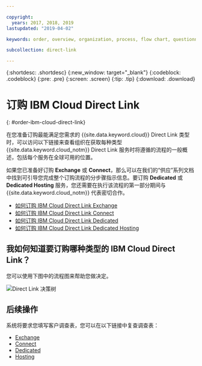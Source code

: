 ```yaml
---

copyright:
  years: 2017, 2018, 2019
lastupdated: "2019-04-02"

keywords: order, overview, organization, process, flow chart, questionnaire

subcollection: direct-link

---
```


{:shortdesc: .shortdesc}
{:new_window: target="_blank"}
{:codeblock: .codeblock}
{:pre: .pre}
{:screen: .screen}
{:tip: .tip}
{:download: .download}

# 订购 IBM Cloud Direct Link
{: #order-ibm-cloud-direct-link}

在您准备订购最能满足您需求的 {{site.data.keyword.cloud}} Direct Link 类型时，可以访问以下链接来查看组织在获取每种类型 {{site.data.keyword.cloud_notm}} Direct Link 服务时将遵循的流程的一般概述，包括每个服务在全球可用的位置。 

如果您已准备好订购 **Exchange** 或 **Connect**，那么可以在我们的“供应”系列文档中找到可引导您完成整个订购流程的分步骤指示信息。要订购 **Dedicated** 或 **Dedicated Hosting** 服务，您还需要在执行该流程的第一部分期间与 {{site.data.keyword.cloud_notm}} 代表密切合作。

* [如何订购 IBM Cloud Direct Link Exchange](/docs/infrastructure/direct-link?topic=direct-link-how-to-order-ibm-cloud-direct-link-exchange)
* [如何订购 IBM Cloud Direct Link Connect](/docs/infrastructure/direct-link?topic=direct-link-how-to-order-ibm-cloud-direct-link-connect)
* [如何订购 IBM Cloud Direct Link Dedicated](/docs/infrastructure/direct-link?topic=direct-link-how-to-order-ibm-cloud-direct-link-dedicated)
* [如何订购 IBM Cloud Direct Link Dedicated Hosting](/docs/infrastructure/direct-link?topic=direct-link-how-to-order-ibm-cloud-direct-link-dedicated-hosting)

## 我如何知道要订购哪种类型的 IBM Cloud Direct Link？

您可以使用下图中的流程图来帮助您做决定。

![Direct Link 决策树](/images/direct-link-decision-tree.png)


## 后续操作

系统将要求您填写客户调查表，您可以在以下链接中复查调查表：

* [Exchange](/docs/infrastructure/direct-link?topic=direct-link-ibm-cloud-direct-link-exchange-questionnaire)
* [Connect](/docs/infrastructure/direct-link?topic=direct-link-ibm-cloud-direct-link-connect-questionnaire)
* [Dedicated](/docs/infrastructure/direct-link?topic=direct-link-ibm-cloud-direct-link-dedicated-questionnaire)
* [Hosting](/docs/infrastructure/direct-link?topic=direct-link-ibm-cloud-direct-link-dedicated-hosting-questionnaire)
